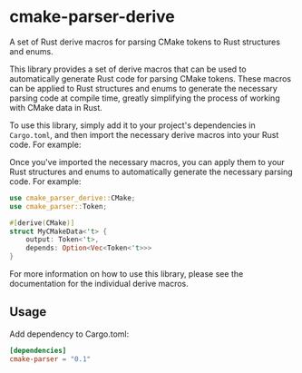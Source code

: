 # cmake-parser-derive

A set of Rust derive macros for parsing CMake tokens to Rust structures and enums.

This library provides a set of derive macros that can be used to automatically generate Rust code for parsing CMake tokens. These macros can be applied to Rust structures and enums to generate the necessary parsing code at compile time, greatly simplifying the process of working with CMake data in Rust.

To use this library, simply add it to your project's dependencies in `Cargo.toml`, and then import the necessary derive macros into your Rust code. For example:

Once you've imported the necessary macros, you can apply them to your Rust structures and enums to automatically generate the necessary parsing code. For example:

```rust
use cmake_parser_derive::CMake;
use cmake_parser::Token;

#[derive(CMake)]
struct MyCMakeData<'t> {
    output: Token<'t>,
    depends: Option<Vec<Token<'t>>>
}
```

For more information on how to use this library, please see the documentation for the individual derive macros.

## Usage

Add dependency to Cargo.toml:

```toml
[dependencies]
cmake-parser = "0.1"
```
